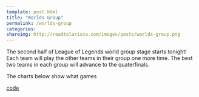 ```yaml
---
template: post.html
title: "Worlds Group"
permalink: /worlds-group
categories: 
shareimg: http://roadtolarissa.com/images/posts/worlds-group.png
---
```


The second half of League of Legends world group stage starts tonight! Each team will play the other teams in their group one more time. The best two teams in each group will advance to the quaterfinals. 

The charts below show what games 


<div id='group-a'></div>
<div id='group-b'></div>
<div id='group-c'></div>
<div id='group-d'></div>



<span class='source'>[code](https://github.com/1wheel/roadtolarissa/blob/master/source/worlds-group/script.js)</span>


<link rel="stylesheet" type="text/css" href="/worlds-group/style.css">

<script src="/worlds-group/d3v4.js"></script>
<script src="/worlds-group/lodash.js"></script>
<script src="/worlds-group/script.js"></script>